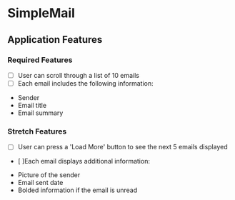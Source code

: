 # SimpleMail

## Application Features

### Required Features

- [ ] User can scroll through a list of 10 emails
- [ ] Each email includes the following information:

* Sender
* Email title
* Email summary

### Stretch Features

- [ ] User can press a 'Load More' button to see the next 5 emails displayed
- [ ]Each email displays additional information:

* Picture of the sender
* Email sent date
* Bolded information if the email is unread
